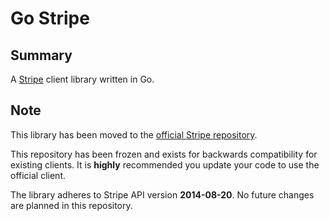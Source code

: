 Go Stripe
========

## Summary

A [Stripe](https://stripe.com) client library written in Go.

## Note

This library has been moved to the [official Stripe repository](https://github.com/stripe/stripe-go).

This repository has been frozen and exists for backwards compatibility for
existing clients. It is **highly** recommended you update your code to use the
official client.

The library adheres to Stripe API version **2014-08-20**. No future changes are planned in this repository.
